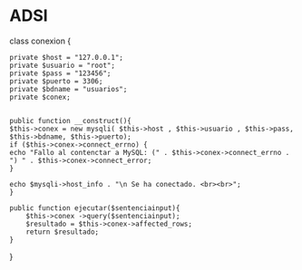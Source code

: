 # ADSI

class conexion {
    
    private $host = "127.0.0.1";
    private $usuario = "root";
    private $pass = "123456";
    private $puerto = 3306;
    private $bdname = "usuarios";
    private $conex;
    
    
    public function __construct(){
    $this->conex = new mysqli( $this->host , $this->usuario , $this->pass, $this->bdname, $this->puerto);
    if ($this->conex->connect_errno) {
    echo "Fallo al contenctar a MySQL: (" . $this->conex->connect_errno . ") " . $this->conex->connect_error;
    }

    echo $mysqli->host_info . "\n Se ha conectado. <br><br>";
    }
    
    public function ejecutar($sentenciainput){
        $this->conex ->query($sentenciainput);
        $resultado = $this->conex->affected_rows;
        return $resultado;
    }
}
